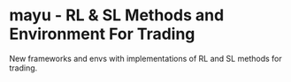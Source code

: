 # mayu - RL & SL Methods and Environment For Trading
New frameworks and envs with implementations of RL and SL methods for trading.
